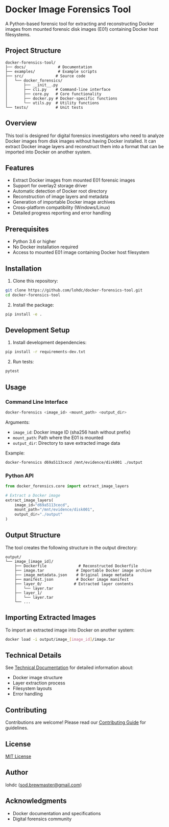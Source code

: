 # Docker Image Forensics Tool

A Python-based forensic tool for extracting and reconstructing Docker images from mounted forensic disk images (E01) containing Docker host filesystems.

## Project Structure
```
docker-forensics-tool/
├── docs/              # Documentation
├── examples/          # Example scripts
├── src/              # Source code
│   └── docker_forensics/
│       ├── __init__.py
│       ├── cli.py    # Command-line interface
│       ├── core.py   # Core functionality
│       ├── docker.py # Docker-specific functions
│       └── utils.py  # Utility functions
└── tests/            # Unit tests
```

## Overview

This tool is designed for digital forensics investigators who need to analyze Docker images from disk images without having Docker installed. It can extract Docker image layers and reconstruct them into a format that can be imported into Docker on another system.

## Features

- Extract Docker images from mounted E01 forensic images
- Support for overlay2 storage driver
- Automatic detection of Docker root directory
- Reconstruction of image layers and metadata
- Generation of importable Docker image archives
- Cross-platform compatibility (Windows/Linux)
- Detailed progress reporting and error handling

## Prerequisites

- Python 3.6 or higher
- No Docker installation required
- Access to mounted E01 image containing Docker host filesystem

## Installation

1. Clone this repository:
```bash
git clone https://github.com/lohdc/docker-forensics-tool.git
cd docker-forensics-tool
```

2. Install the package:
```bash
pip install -e .
```

## Development Setup

1. Install development dependencies:
```bash
pip install -r requirements-dev.txt
```

2. Run tests:
```bash
pytest
```

## Usage

### Command Line Interface

```bash
docker-forensics <image_id> <mount_path> <output_dir>
```

Arguments:
- `image_id`: Docker image ID (sha256 hash without prefix)
- `mount_path`: Path where the E01 is mounted
- `output_dir`: Directory to save extracted image data

Example:
```bash
docker-forensics d69a5113cecd /mnt/evidence/disk001 ./output
```

### Python API

```python
from docker_forensics.core import extract_image_layers

# Extract a Docker image
extract_image_layers(
    image_id="d69a5113cecd",
    mount_path="/mnt/evidence/disk001",
    output_dir="./output"
)
```

## Output Structure

The tool creates the following structure in the output directory:

```
output/
└── image_[image_id]/
    ├── Dockerfile              # Reconstructed Dockerfile
    ├── image.tar              # Importable Docker image archive
    ├── image_metadata.json    # Original image metadata
    ├── manifest.json          # Docker image manifest
    ├── layer_0/              # Extracted layer contents
    │   └── layer.tar
    ├── layer_1/
    │   └── layer.tar
    └── ...
```

## Importing Extracted Images

To import an extracted image into Docker on another system:

```bash
docker load -i output/image_[image_id]/image.tar
```

## Technical Details

See [Technical Documentation](docs/technical.md) for detailed information about:
- Docker image structure
- Layer extraction process
- Filesystem layouts
- Error handling

## Contributing

Contributions are welcome! Please read our [Contributing Guide](docs/CONTRIBUTING.md) for guidelines.

## License

[MIT License](LICENSE)

## Author

lohdc (sod.brewmaster@gmail.com)

## Acknowledgments

- Docker documentation and specifications
- Digital forensics community
